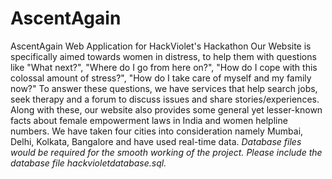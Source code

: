 # AscentAgain
AscentAgain Web Application for HackViolet's Hackathon
Our Website is specifically aimed towards women in distress, to help them with questions like "What next?", "Where do I go from here on?", "How do I cope with this colossal amount of stress?", "How do I take care of myself and my family now?" To answer these questions, we have services that help search jobs, seek therapy and a forum to discuss issues and share stories/experiences. Along with these, our website also provides some general yet lesser-known facts about female empowerment laws in India and women helpline numbers. We have taken four cities into consideration namely Mumbai, Delhi, Kolkata, Bangalore and have used real-time data.
*Database files would be required for the smooth working of the project. Please include the database file hackvioletdatabase.sql.*
